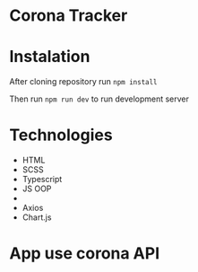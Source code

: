 # Corona Tracker

<h1>Instalation</h1>

<p>After cloning repository run <code>npm install</code></p>

<p>Then run <code>npm run dev</code> to run development server</p>

<h1>Technologies</h1>

<ul>
  <li>HTML</li>
  <li>SCSS</li>
  <li>Typescript</li>
  <li>JS OOP</li>
  <li><Webpack</li>
  <li>Axios</li>
  <li>Chart.js</li>
</ul>
    
<h1>App use corona API</h1>
